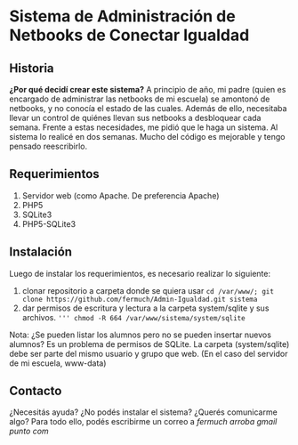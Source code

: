 Sistema de Administración de Netbooks de Conectar Igualdad
==========================================================

Historia
--------
**¿Por qué decidí crear este sistema?**
A principio de año, mi padre (quien es encargado de administrar las netbooks de mi escuela) se amontonó de netbooks, y no conocía el estado de las cuales. Además de ello, necesitaba llevar un control de quiénes llevan sus netbooks a desbloquear cada semana. Frente a estas necesidades, me pidió que le haga un sistema.
Al sistema lo realicé en dos semanas. Mucho del código es mejorable y tengo pensado reescribirlo.

Requerimientos
--------------
1. Servidor web (como Apache. De preferencia Apache)
2. PHP5
3. SQLite3
4. PHP5-SQLite3

Instalación
-----------
Luego de instalar los requerimientos, es necesario realizar lo siguiente:
1. clonar repositorio a carpeta donde se quiera usar `cd /var/www/; git clone https://github.com/fermuch/Admin-Igualdad.git sistema`
2. dar permisos de escritura y lectura a la carpeta system/sqlite y sus archivos. `''' chmod -R 664 /var/www/sistema/system/sqlite`

Nota:
¿Se pueden listar los alumnos pero no se pueden insertar nuevos alumnos?
Es un problema de permisos de SQLite. La carpeta (system/sqlite) debe ser parte del mismo usuario y grupo que web. (En el caso del servidor de mi escuela, www-data)



Contacto
--------
¿Necesitás ayuda? ¿No podés instalar el sistema? ¿Querés comunicarme algo?
Para todo ello, podés escribirme un correo a *fermuch arroba gmail punto com*
